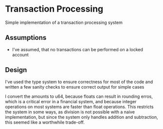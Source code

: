 # Transaction Processing

Simple implementation of a transaction processing system

## Assumptions

- I've assumed, that no transactions can be performed on a locked account

## Design

I've used the type system to ensure correctness for most of the code and written a few sanity checks to ensure correct output for simple cases

I convert the amounts to u64, because floats can result in rounding erros, which is a critical error in a financial system, and because integer operations on most systems are faster than float operations. This restricts the system in some ways, as division is not possible with a naive implementation, but since the system only handles addition and subtraction, this seemed like a worthwhile trade-off.

